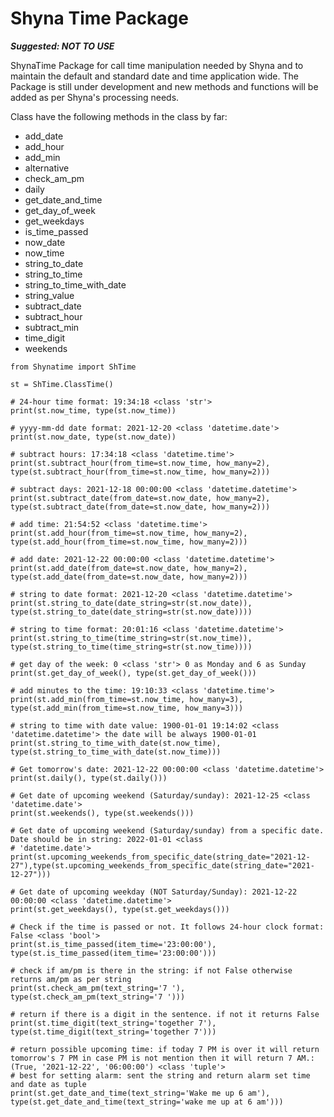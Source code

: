 # Shyna Time Package

***Suggested: NOT TO USE***

ShynaTime Package for call time manipulation needed by Shyna and to maintain the default and standard date and time application wide. The Package is still under development and new methods and functions will be added as per Shyna's processing needs.

Class have the following methods in the class by far:

* add_date
* add_hour
* add_min
* alternative
* check_am_pm
* daily
* get_date_and_time
* get_day_of_week
* get_weekdays
* is_time_passed
* now_date
* now_time
* string_to_date
* string_to_time
* string_to_time_with_date
* string_value
* subtract_date
* subtract_hour
* subtract_min
* time_digit
* weekends

```
from Shynatime import ShTime

st = ShTime.ClassTime()

# 24-hour time format: 19:34:18 <class 'str'>
print(st.now_time, type(st.now_time))

# yyyy-mm-dd date format: 2021-12-20 <class 'datetime.date'>
print(st.now_date, type(st.now_date))

# subtract hours: 17:34:18 <class 'datetime.time'>
print(st.subtract_hour(from_time=st.now_time, how_many=2), type(st.subtract_hour(from_time=st.now_time, how_many=2)))

# subtract days: 2021-12-18 00:00:00 <class 'datetime.datetime'>
print(st.subtract_date(from_date=st.now_date, how_many=2), type(st.subtract_date(from_date=st.now_date, how_many=2)))

# add time: 21:54:52 <class 'datetime.time'>
print(st.add_hour(from_time=st.now_time, how_many=2), type(st.add_hour(from_time=st.now_time, how_many=2)))

# add date: 2021-12-22 00:00:00 <class 'datetime.datetime'>
print(st.add_date(from_date=st.now_date, how_many=2), type(st.add_date(from_date=st.now_date, how_many=2)))

# string to date format: 2021-12-20 <class 'datetime.datetime'>
print(st.string_to_date(date_string=str(st.now_date)), type(st.string_to_date(date_string=str(st.now_date))))

# string to time format: 20:01:16 <class 'datetime.datetime'>
print(st.string_to_time(time_string=str(st.now_time)), type(st.string_to_time(time_string=str(st.now_time))))

# get day of the week: 0 <class 'str'> 0 as Monday and 6 as Sunday
print(st.get_day_of_week(), type(st.get_day_of_week()))

# add minutes to the time: 19:10:33 <class 'datetime.time'>
print(st.add_min(from_time=st.now_time, how_many=3), type(st.add_min(from_time=st.now_time, how_many=3)))

# string to time with date value: 1900-01-01 19:14:02 <class 'datetime.datetime'> the date will be always 1900-01-01
print(st.string_to_time_with_date(st.now_time), type(st.string_to_time_with_date(st.now_time)))

# Get tomorrow's date: 2021-12-22 00:00:00 <class 'datetime.datetime'>
print(st.daily(), type(st.daily()))

# Get date of upcoming weekend (Saturday/sunday): 2021-12-25 <class 'datetime.date'>
print(st.weekends(), type(st.weekends()))

# Get date of upcoming weekend (Saturday/sunday) from a specific date. Date should be in string: 2022-01-01 <class
# 'datetime.date'>
print(st.upcoming_weekends_from_specific_date(string_date="2021-12-27"),type(st.upcoming_weekends_from_specific_date(string_date="2021-12-27")))

# Get date of upcoming weekday (NOT Saturday/Sunday): 2021-12-22 00:00:00 <class 'datetime.datetime'>
print(st.get_weekdays(), type(st.get_weekdays()))

# Check if the time is passed or not. It follows 24-hour clock format: False <class 'bool'>
print(st.is_time_passed(item_time='23:00:00'), type(st.is_time_passed(item_time='23:00:00')))

# check if am/pm is there in the string: if not False otherwise returns am/pm as per string
print(st.check_am_pm(text_string='7 '), type(st.check_am_pm(text_string='7 ')))

# return if there is a digit in the sentence. if not it returns False
print(st.time_digit(text_string='together 7'), type(st.time_digit(text_string='together 7')))

# return possible upcoming time: if today 7 PM is over it will return tomorrow's 7 PM in case PM is not mention then it will return 7 AM.: (True, '2021-12-22', '06:00:00') <class 'tuple'>
# best for setting alarm: sent the string and return alarm set time and date as tuple
print(st.get_date_and_time(text_string='Wake me up 6 am'), type(st.get_date_and_time(text_string='wake me up at 6 am')))


```
